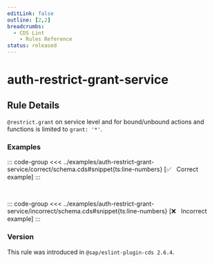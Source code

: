 ```yaml
---
editLink: false
outline: [2,2]
breadcrumbs:
  - CDS Lint
    - Rules Reference
status: released
---
```


<script setup>
  import PlaygroundBadge from '../../../.vitepress/theme/components/PlaygroundBadge.vue'
</script>

# auth-restrict-grant-service

## Rule Details

`@restrict.grant` on service level and for bound/unbound actions and functions is limited to `grant: '*'`.

### Examples

::: code-group
<<< ../examples/auth-restrict-grant-service/correct/schema.cds#snippet{ts:line-numbers} [✅ &nbsp; Correct example]
:::
<PlaygroundBadge
  name="auth-restrict-grant-service"
  kind="correct"
  :rules="{'@sap/cds/auth-restrict-grant-service': ['error', 'show']}"
  :files="['schema.cds']"
/>

<br>

::: code-group
<<< ../examples/auth-restrict-grant-service/incorrect/schema.cds#snippet{ts:line-numbers} [❌ &nbsp; Incorrect example]
:::
<PlaygroundBadge
  name="auth-restrict-grant-service"
  kind="incorrect"
  :rules="{'@sap/cds/auth-restrict-grant-service': ['error', 'show']}"
  :files="['schema.cds']"
/>

### Version
This rule was introduced in `@sap/eslint-plugin-cds 2.6.4`.

<!--
### Resources
[Rule source](https://github.tools.sap/cap/eslint-plugin-cds/tree/main/lib/rules/auth-restrict-grant-service.js)
-->
